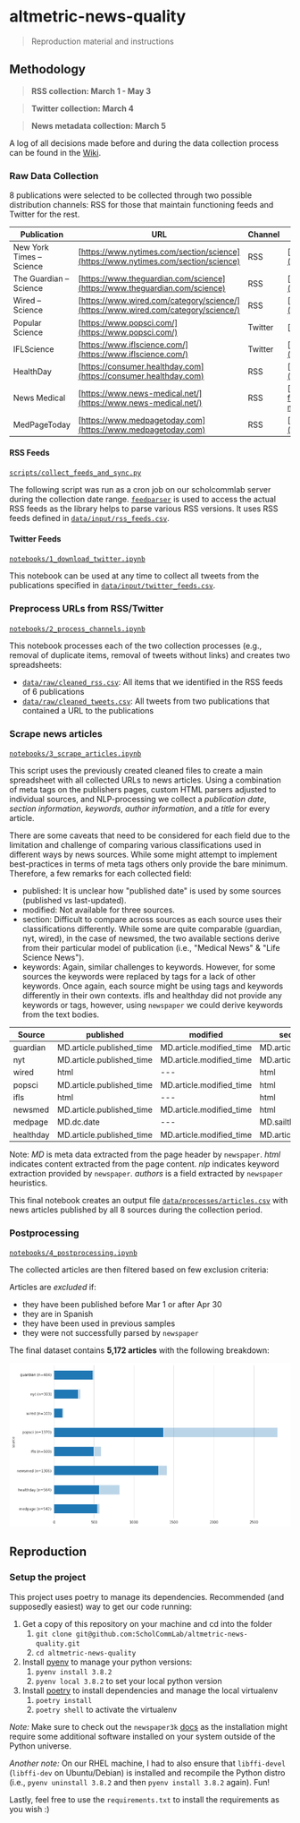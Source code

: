 # altmetric-news-quality

> Reproduction material and instructions

## Methodology

> **RSS collection: March 1 - May 3**

> **Twitter collection: March 4**

> **News metadata collection: March 5**

A log of all decisions made before and during the data collection process can be found in the [Wiki](https://github.com/ScholCommLab/altmetric-news-quality/wiki).

### Raw Data Collection

8 publications were selected to be collected through two possible distribution channels: RSS for those that maintain functioning feeds and Twitter for the rest.

| Publication              | URL                                                                                | Channel | Details                                                                                                              |
| ------------------------ | ---------------------------------------------------------------------------------- | ------- | -------------------------------------------------------------------------------------------------------------------- |
| New York Times – Science | [https://www.nytimes.com/section/science](https://www.nytimes.com/section/science) | RSS     | [https://rss.nytimes.com/services/xml/rss/nyt/Science.xml](https://rss.nytimes.com/services/xml/rss/nyt/Science.xml) |
| The Guardian – Science   | [https://www.theguardian.com/science](https://www.theguardian.com/science)         | RSS     | [https://www.theguardian.com/science/rss](https://www.theguardian.com/science/rss)                                   |
| Wired – Science          | [https://www.wired.com/category/science/](https://www.wired.com/category/science/) | RSS     | [https://www.wired.com/feed/category/science/latest/rss](https://www.wired.com/feed/category/science/latest/rss)     |
| Popular Science          | [https://www.popsci.com/](https://www.popsci.com/)                                 | Twitter | [https://twitter.com/PopSci](https://twitter.com/PopSci)                                                             |
| IFLScience               | [https://www.iflscience.com/](https://www.iflscience.com/)                         | Twitter | [https://twitter.com/IFLScience](https://twitter.com/IFLScience)                                                     |
| HealthDay                | [https://consumer.healthday.com](https://consumer.healthday.com)                   | RSS     | [https://consumer.healthday.com/feeds/feed.rss](https://consumer.healthday.com/feeds/feed.rss)                       |
| News Medical             | [https://www.news-medical.net/](https://www.news-medical.net/)                     | RSS     | [http://www.news-medical.net/syndication.axd?format=rss](http://www.news-medical.net/syndication.axd?format=rss)     |
| MedPageToday             | [https://www.medpagetoday.com](https://www.medpagetoday.com)                       | RSS     | [https://www.medpagetoday.com/rss/headlines.xml](https://www.medpagetoday.com/rss/headlines.xml)                     |

#### RSS Feeds

[`scripts/collect_feeds_and_sync.py`](scripts/collect_feeds_and_sync.py)

The following script was run as a cron job on our scholcommlab server during the collection date range. [`feedparser`](https://pythonhosted.org/feedparser/) is used to access the actual RSS feeds as the library helps to parse various RSS versions. It uses RSS feeds defined in [`data/input/rss_feeds.csv`](data/input/rss_feeds.csv).

#### Twitter Feeds

[`notebooks/1_download_twitter.ipynb`](notebooks/1_download_twitter.ipynb)

This notebook can be used at any time to collect all tweets from the publications specified in [`data/input/twitter_feeds.csv`](data/input/twitter_feeds.csv).

### Preprocess URLs from RSS/Twitter

[`notebooks/2_process_channels.ipynb`](notebooks/2_process_channels.ipynb)

This notebook processes each of the two collection processes (e.g., removal of duplicate items, removal of tweets without links) and creates two spreadsheets:

- [`data/raw/cleaned_rss.csv`](data/raw/cleaned_rss.csv): All items that we identified in the RSS feeds of 6 publications
- [`data/raw/cleaned_tweets.csv`](data/raw/cleaned_tweets.csv): All tweets from two publications that contained a URL to the publications

### Scrape news articles

[`notebooks/3_scrape_articles.ipynb`](notebooks/3_scrape_articles.ipynb)

This script uses the previously created cleaned files to create a main spreadsheet with all collected URLs to news articles. Using a combination of meta tags on the publishers pages, custom HTML parsers adjusted to individual sources, and NLP-processing we collect a *publication date*, *section information*, *keywords*, *author information*, and a *title* for every article.

There are some caveats that need to be considered for each field due to the limitation and challenge of comparing various classifications used in different ways by news sources. While some might attempt to implement best-practices in terms of meta tags others only provide the bare minimum. Therefore, a few remarks for each collected field:

- published: It is unclear how "published date" is used by some sources (published vs last-updated).
- modified: Not available for three sources.
- section: Difficult to compare across sources as each source uses their classifications differently. While some are quite comparable (guardian, nyt, wired), in the case of newsmed, the two available sections derive from their particular model of publication (i.e., "Medical News" & "Life Science News").
- keywords: Again, similar challenges to keywords. However, for some sources the keywords were replaced by tags for a lack of other keywords. Once again, each source might be using tags and keywords differently in their own contexts. ifls and healthday did not provide any keywords or tags, however, using `newspaper` we could derive keywords from the text bodies.

| Source    | published                  | modified                  | section            | keywords | author             |
| --------- | -------------------------- | ------------------------- | ------------------ | -------- | ------------------ |
| guardian  | MD.article.published\_time | MD.article.modified\_time | MD.article.section | MD       | authors            |
| nyt       | MD.article.published\_time | MD.article.modified\_time | MD.article.section | MD       | authors            |
| wired     | html                       | ---                       | html               | MD       | MD.author          |
| popsci    | MD.article.published\_time | MD.article.modified\_time | html               | html     | authors            |
| ifls      | html                       | ---                       | html               | nlp      | html               |
| newsmed   | MD.article.published\_time | MD.article.modified\_time | html               | MD       | html               |
| medpage   | MD.dc.date                 | ---                       | MD.sailthru.topcat | MD       | MD.sailthru.author |
| healthday | MD.article.published\_time | MD.article.modified\_time | MD.article.section | nlp      | html               |

Note: *MD* is meta data extracted from the page header by `newspaper`. *html* indicates content extracted from the page content. *nlp* indicates keyword extraction provided by `newspaper`. *authors* is a field extracted by `newspaper` heuristics.

This final notebook creates an output file [`data/processes/articles.csv`](data/processes/articles.csv) with news articles published by all 8 sources during the collection period.

### Postprocessing

[`notebooks/4_postprocessing.ipynb`](notebooks/4_postprocessing.ipynb)

The collected articles are then filtered based on few exclusion criteria:

Articles are *excluded* if:

- they have been published before Mar 1 or after Apr 30 
- they are in Spanish
- they have been used in previous samples
- they were not successfully parsed by `newspaper`

The final dataset contains **5,172 articles** with the following breakdown:

![filtered_articles.png](filtered_articles.png)

## Reproduction

### Setup the project

This project uses poetry to manage its dependencies. Recommended (and supposedly easiest) way to get our code running:

1. Get a copy of this repository on your machine and cd into the folder
   1. `git clone git@github.com:ScholCommLab/altmetric-news-quality.git`
   2. `cd altmetric-news-quality`
2. Install [pyenv](https://github.com/pyenv/pyenv) to manage your python versions:
   1. `pyenv install 3.8.2` 
   2. `pyenv local 3.8.2` to set your local python version
3. Install [poetry](https://python-poetry.org/) to install dependencies and manage the local virtualenv
   1. `poetry install`
   2. `poetry shell` to activate the virtualenv

*Note:* Make sure to check out the `newspaper3k` [docs](https://github.com/codelucas/newspaper) as the installation might require some additional software installed on your system outside of the Python universe.

*Another note:* On our RHEL machine, I had to also ensure that `libffi-devel` (`libffi-dev` on Ubuntu/Debian) is installed and recompile the Python distro (i.e., `pyenv uninstall 3.8.2` and then `pyenv install 3.8.2` again). Fun!

Lastly, feel free to use the `requirements.txt` to install the requirements as you wish :)